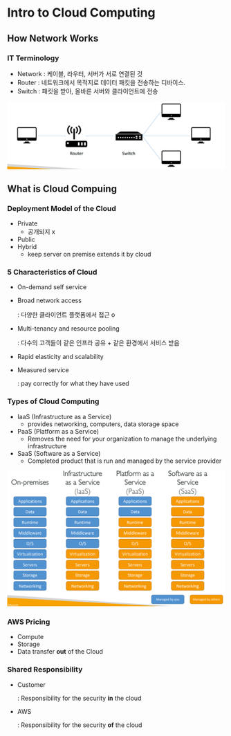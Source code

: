 # Intro to Cloud Computing



## How Network Works



### IT Terminology

- Network : 케이블, 라우터, 서버가 서로 연결된 것
- Router : 네트워크에서 목적지로 데이터 패킷을 전송하는 디바이스. 
- Switch : 패킷을 받아, 올바른 서버와 클라이언트에 전송

![image-20210930150426470](00.cloud_computing.assets/image-20210930150426470.png)





## What is Cloud Compuing



### Deployment Model of the Cloud

- Private
  - 공개되지 x
- Public
- Hybrid
  - keep server on premise extends it by cloud



### 5 Characteristics of Cloud

- On-demand self service

- Broad network access

  : 다양한 클라이언트 플랫폼에서 접근 o

- Multi-tenancy and resource pooling

  :  다수의 고객들이 같은 인프라 공유 + 같은 환경에서 서비스 받음

- Rapid elasticity and scalability

- Measured service

  : pay correctly for what they have used



### Types of Cloud Computing

- IaaS (Infrastructure as a Service)
  - provides networking, computers, data storage space
- PaaS (Platform as a Service)
  - Removes the need for your organization to manage the underlying infrastructure
- SaaS (Software as a Service)
  - Completed product that is run and managed by the service provider

![image-20210930152511780](00.cloud_computing.assets/image-20210930152511780.png)





### AWS Pricing

- Compute
- Storage
- Data transfer **out** of the Cloud



### Shared Responsibility 

- Customer

  : Responsibility for the security **in** the cloud

- AWS

  : Responsibility for the security **of** the cloud

